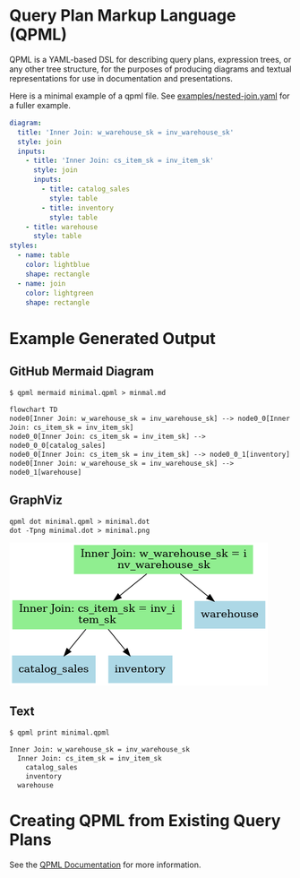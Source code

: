 # Query Plan Markup Language (QPML)

QPML is a YAML-based DSL for describing query plans, expression trees, or any other tree structure, for the purposes 
of producing diagrams and textual representations for use in documentation and presentations.

Here is a minimal example of a qpml file. See [examples/nested-join.yaml](examples/nested-join.yaml) for a fuller example.

```yaml
diagram:
  title: 'Inner Join: w_warehouse_sk = inv_warehouse_sk'
  style: join
  inputs:
    - title: 'Inner Join: cs_item_sk = inv_item_sk'
      style: join
      inputs:
        - title: catalog_sales
          style: table
        - title: inventory
          style: table
    - title: warehouse
      style: table
styles:
  - name: table
    color: lightblue
    shape: rectangle
  - name: join
    color: lightgreen
    shape: rectangle
```

# Example Generated Output 

## GitHub Mermaid Diagram

```shell
$ qpml mermaid minimal.qpml > minmal.md
```

```mermaid
flowchart TD
node0[Inner Join: w_warehouse_sk = inv_warehouse_sk] --> node0_0[Inner Join: cs_item_sk = inv_item_sk]
node0_0[Inner Join: cs_item_sk = inv_item_sk] --> node0_0_0[catalog_sales]
node0_0[Inner Join: cs_item_sk = inv_item_sk] --> node0_0_1[inventory]
node0[Inner Join: w_warehouse_sk = inv_warehouse_sk] --> node0_1[warehouse]
```

## GraphViz

```shell
qpml dot minimal.qpml > minimal.dot
dot -Tpng minimal.dot > minimal.png
```

![Example Diagram](examples/minimal.png)

## Text

```shell
$ qpml print minimal.qpml
```

```text
Inner Join: w_warehouse_sk = inv_warehouse_sk
  Inner Join: cs_item_sk = inv_item_sk
    catalog_sales
    inventory
  warehouse
```

# Creating QPML from Existing Query Plans

See the [QPML Documentation](./docs/README.md) for more information.
